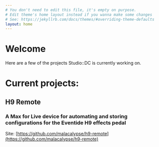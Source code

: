```yaml
---
# You don't need to edit this file, it's empty on purpose.
# Edit theme's home layout instead if you wanna make some changes
# See: https://jekyllrb.com/docs/themes/#overriding-theme-defaults
layout: home
---
```


# Welcome

Here are a few of the projects Studio::DC is currently working on.

# Current projects:

## H9 Remote
### A Max for Live device for automating and storing configurations for the Eventide H9 effects pedal

Site: [https://github.com/malacalypse/h9-remote](https://github.com/malacalypse/h9-remote)

